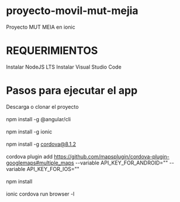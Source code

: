 # proyecto-movil-mut-mejia
Proyecto MUT MEIA en ionic
# REQUERIMIENTOS
Instalar NodeJS LTS
Instalar Visual Studio Code
# Pasos para ejecutar el app
Descarga o clonar el proyecto </br></br>
npm install -g @angular/cli</br></br>
npm install -g ionic</br></br>
npm install -g cordova@8.1.2</br></br>
cordova plugin add https://github.com/mapsplugin/cordova-plugin-googlemaps#multiple_maps --variable API_KEY_FOR_ANDROID="" --variable API_KEY_FOR_IOS=""</br></br>
npm install</br></br>
ionic cordova run browser -l </br></br>


